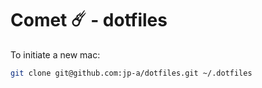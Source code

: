 # Comet ☄️ - dotfiles

To initiate a new mac:
```sh
git clone git@github.com:jp-a/dotfiles.git ~/.dotfiles
```
